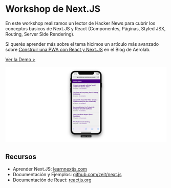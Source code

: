 # Workshop de Next.JS

En este workshop realizamos un lector de Hacker News para cubrir los conceptos básicos de Next.JS y React (Componentes, Páginas, Styled JSX, Routing, Server Side Rendering).

Si querés aprender más sobre el tema hicimos un artículo más avanzado sobre [Construir una PWA con React y Next.JS](https://aerolab.co/blog/react-nextjs-pwa) en el Blog de Aerolab.

[Ver la Demo >](https://workshop-nqmtqzruxr.now.sh)

![Screenshot](https://github.com/Aerolab/workshop-nextjs/raw/master/static/screenshot.png)

## Recursos

* Aprender Next.JS: [learnnextjs.com](https://learnnextjs.com/)
* Documentación y Ejemplos: [github.com/zeit/next.js](https://github.com/zeit/next.js/)
* Documentación de React: [reactjs.org](https://reactjs.org/)


